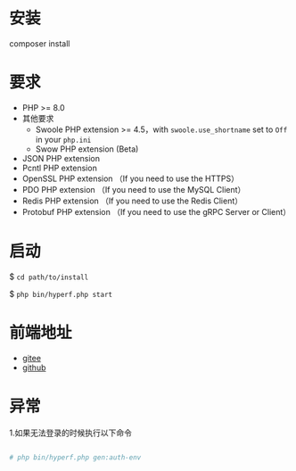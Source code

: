 # 安装

composer install

# 要求

- PHP >= 8.0
- 其他要求
    - Swoole PHP extension >= 4.5，with `swoole.use_shortname` set to `Off` in your `php.ini`
    - Swow PHP extension (Beta)
- JSON PHP extension
- Pcntl PHP extension
- OpenSSL PHP extension （If you need to use the HTTPS）
- PDO PHP extension （If you need to use the MySQL Client）
- Redis PHP extension （If you need to use the Redis Client）
- Protobuf PHP extension （If you need to use the gRPC Server or Client）

# 启动

$ `cd path/to/install`

$ `php bin/hyperf.php start`

# 前端地址
- <a href="https://gitee.com/codyht/hyperf3" target="_blank">gitee</a>
- <a href="https://github.com/codyht01/hyperf3" target="_blank">github</a>


# 异常

1.如果无法登录的时候执行以下命令

```bash

# php bin/hyperf.php gen:auth-env

```


